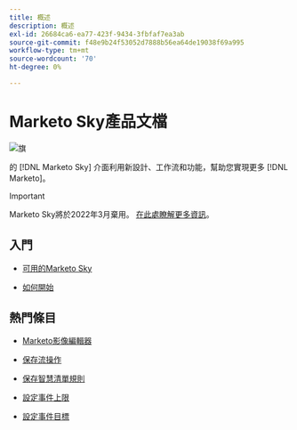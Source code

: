 ```yaml
---
title: 概述
description: 概述
exl-id: 26684ca6-ea77-423f-9434-3fbfaf7ea3ab
source-git-commit: f48e9b24f53052d7888b56ea64de19038f69a995
workflow-type: tm+mt
source-wordcount: '70'
ht-degree: 0%

---
```


# Marketo Sky產品文檔

![旗](/help/sky/assets/images/alt-sky-banner.png)

的 [!DNL Marketo Sky] 介面利用新設計、工作流和功能，幫助您實現更多 [!DNL Marketo]。

>[!IMPORTANT]
>
>Marketo Sky將於2022年3月棄用。 [在此處瞭解更多資訊](https://nation.marketo.com/t5/the-next-generation-experience/marketo-sky-deprecation-notice/ba-p/320115#M33)。

## 入門

* [可用的Marketo Sky](/help/sky/marketo-sky-features.md)

* [如何開始](/help/sky/how-to-enable-roles-for-marketo-sky.md)

## 熱門條目

* [Marketo影像編輯器](/help/sky/marketo-image-editor.md)

* [保存流操作](/help/sky/save-flow-actions.md)

* [保存智慧清單規則](/help/sky/save-smart-list-rules.md)

* [設定事件上限](/help/sky/setting-an-event-cap.md)

* [設定事件目標](/help/sky/setting-event-goals.md)
